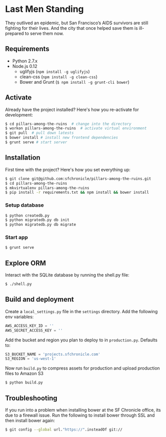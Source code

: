 # Last Men Standing
They outlived an epidemic, but San Francisco’s AIDS survivors are still fighting for their lives. And the city that once helped save them is ill-prepared to serve them now.

## Requirements
- Python 2.7.x
- Node.js 0.12
  - uglifyjs (`npm install -g uglifyjs`)
  - clean-css (`npm install -g clean-css`)
  - Bower and Grunt (`$ npm install -g grunt-cli bower`)

## Activate
Already have the project installed? Here's how you re-activate for development:
```bash
$ cd pillars-among-the-ruins  # change into the directory
$ workon pillars-among-the-ruins  # activate virtual environment
$ git pull  # pull down latests
$ bower install # install new frontend dependencies
$ grunt serve # start server
```

## Installation
First time with the project? Here's how you set everything up:
```bash
$ git clone git@github.com:sfchronicle/pillars-among-the-ruins.git
$ cd pillars-among-the-ruins
$ mkvirtualenv pillars-among-the-ruins
$ pip install -r requirements.txt && npm install && bower install
```

### Setup database
```bash
$ python createdb.py
$ python migratedb.py db init
$ python migratedb.py db migrate
```

### Start app
```bash
$ grunt serve
```

## Explore ORM
Interact with the SQLite database by running the shell.py file:
```bash
$ ./shell.py
```

## Build and deployment
Create a `local_settings.py` file in the `settings` directory. Add the following env variables:
```python
AWS_ACCESS_KEY_ID = ''
AWS_SECRET_ACCESS_KEY = ''
```

Add the bucket and region you plan to deploy to in `production.py`. Defaults to:
```python
S3_BUCKET_NAME = 'projects.sfchronicle.com'
S3_REGION = 'us-west-1'
```

Now run `build.py` to compress assets for production and upload production files to Amazon S3
```bash
$ python build.py
```

## Troubleshooting
If you run into a problem when installing bower at the SF Chronicle office, its due to a firewall issue. Run the following to install bower through SSL and then install bower again:
```bash
$ git config --global url."https://".insteadOf git://
```
